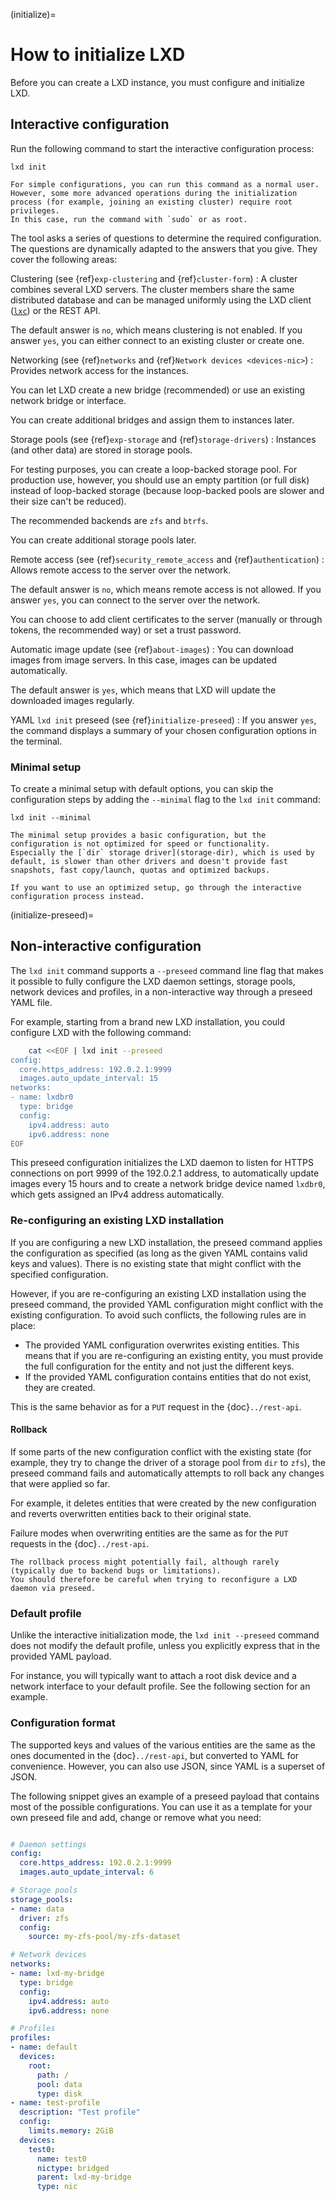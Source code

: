 (initialize)=
# How to initialize LXD

Before you can create a LXD instance, you must configure and initialize LXD.

## Interactive configuration

Run the following command to start the interactive configuration process:

    lxd init

```{note}
For simple configurations, you can run this command as a normal user.
However, some more advanced operations during the initialization process (for example, joining an existing cluster) require root privileges.
In this case, run the command with `sudo` or as root.
```

The tool asks a series of questions to determine the required configuration.
The questions are dynamically adapted to the answers that you give.
They cover the following areas:

Clustering (see {ref}`exp-clustering` and {ref}`cluster-form`)
: A cluster combines several LXD servers.
  The cluster members share the same distributed database and can be managed uniformly using the LXD client ([`lxc`](incus.md)) or the REST API.

  The default answer is `no`, which means clustering is not enabled.
  If you answer `yes`, you can either connect to an existing cluster or create one.

Networking (see {ref}`networks` and {ref}`Network devices <devices-nic>`)
: Provides network access for the instances.

  You can let LXD create a new bridge (recommended) or use an existing network bridge or interface.

  You can create additional bridges and assign them to instances later.

Storage pools (see {ref}`exp-storage` and  {ref}`storage-drivers`)
: Instances (and other data) are stored in storage pools.

  For testing purposes, you can create a loop-backed storage pool.
  For production use, however, you should use an empty partition (or full disk) instead of loop-backed storage (because loop-backed pools are slower and their size can't be reduced).

  The recommended backends are `zfs` and `btrfs`.

  You can create additional storage pools later.

Remote access (see {ref}`security_remote_access` and {ref}`authentication`)
: Allows remote access to the server over the network.

  The default answer is `no`, which means remote access is not allowed.
  If you answer `yes`, you can connect to the server over the network.

  You can choose to add client certificates to the server (manually or through tokens, the recommended way) or set a trust password.

Automatic image update (see {ref}`about-images`)
: You can download images from image servers.
  In this case, images can be updated automatically.

  The default answer is `yes`, which means that LXD will update the downloaded images regularly.

YAML `lxd init` preseed (see {ref}`initialize-preseed`)
: If you answer `yes`, the command displays a summary of your chosen configuration options in the terminal.

### Minimal setup

To create a minimal setup with default options, you can skip the configuration steps by adding the `--minimal` flag to the `lxd init` command:

    lxd init --minimal

```{note}
The minimal setup provides a basic configuration, but the configuration is not optimized for speed or functionality.
Especially the [`dir` storage driver](storage-dir), which is used by default, is slower than other drivers and doesn't provide fast snapshots, fast copy/launch, quotas and optimized backups.

If you want to use an optimized setup, go through the interactive configuration process instead.
```

(initialize-preseed)=
## Non-interactive configuration

The `lxd init` command supports a `--preseed` command line flag that makes it possible to fully configure the LXD daemon settings, storage pools, network devices and profiles, in a non-interactive way through a preseed YAML file.

For example, starting from a brand new LXD installation, you could configure LXD with the following command:

```bash
    cat <<EOF | lxd init --preseed
config:
  core.https_address: 192.0.2.1:9999
  images.auto_update_interval: 15
networks:
- name: lxdbr0
  type: bridge
  config:
    ipv4.address: auto
    ipv6.address: none
EOF
```

This preseed configuration initializes the LXD daemon to listen for HTTPS connections on port 9999 of the 192.0.2.1 address, to automatically update images every 15 hours and to create a network bridge device named `lxdbr0`, which gets assigned an IPv4 address automatically.

### Re-configuring an existing LXD installation

If you are configuring a new LXD installation, the preseed command applies the configuration as specified (as long as the given YAML contains valid keys and values).
There is no existing state that might conflict with the specified configuration.

However, if you are re-configuring an existing LXD installation using the preseed command, the provided YAML configuration might conflict with the existing configuration.
To avoid such conflicts, the following rules are in place:

- The provided YAML configuration overwrites existing entities.
  This means that if you are re-configuring an existing entity, you must provide the full configuration for the entity and not just the different keys.
- If the provided YAML configuration contains entities that do not exist, they are created.

This is the same behavior as for a `PUT` request in the {doc}`../rest-api`.

#### Rollback

If some parts of the new configuration conflict with the existing state (for example, they try to change the driver of a storage pool from `dir` to `zfs`), the preseed command fails and automatically attempts to roll back any changes that were applied so far.

For example, it deletes entities that were created by the new configuration and reverts overwritten entities back to their original state.

Failure modes when overwriting entities are the same as for the `PUT` requests in the {doc}`../rest-api`.

```{note}
The rollback process might potentially fail, although rarely (typically due to backend bugs or limitations).
You should therefore be careful when trying to reconfigure a LXD daemon via preseed.
```

### Default profile

Unlike the interactive initialization mode, the `lxd init --preseed` command does not modify the default profile, unless you explicitly express that in the provided YAML payload.

For instance, you will typically want to attach a root disk device and a network interface to your default profile.
See the following section for an example.

### Configuration format

The supported keys and values of the various entities are the same as the ones documented in the {doc}`../rest-api`, but converted to YAML for convenience.
However, you can also use JSON, since YAML is a superset of JSON.

The following snippet gives an example of a preseed payload that contains most of the possible configurations.
You can use it as a template for your own preseed file and add, change or remove what you need:

```yaml

# Daemon settings
config:
  core.https_address: 192.0.2.1:9999
  images.auto_update_interval: 6

# Storage pools
storage_pools:
- name: data
  driver: zfs
  config:
    source: my-zfs-pool/my-zfs-dataset

# Network devices
networks:
- name: lxd-my-bridge
  type: bridge
  config:
    ipv4.address: auto
    ipv6.address: none

# Profiles
profiles:
- name: default
  devices:
    root:
      path: /
      pool: data
      type: disk
- name: test-profile
  description: "Test profile"
  config:
    limits.memory: 2GiB
  devices:
    test0:
      name: test0
      nictype: bridged
      parent: lxd-my-bridge
      type: nic
```
